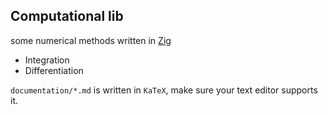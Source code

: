 ## Computational lib

some numerical methods written in [Zig](https://ziglang.org/https://ziglang.org/)

- Integration
- Differentiation

`documentation/*.md` is written in `KaTeX`, make sure your text editor supports it.